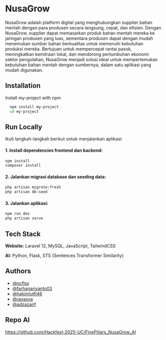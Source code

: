 # NusaGrow

NusaGrow adalah platform digital yang menghubungkan supplier bahan mentah dengan para produsen secara langsung, cepat, dan efisien. Dengan NusaGrow, supplier dapat memasarkan produk bahan mentah mereka ke jaringan produsen yang luas, sementara produsen dapat dengan mudah menemukan sumber bahan berkualitas untuk memenuhi kebutuhan produksi mereka.
Bertujuan untuk mempercepat rantai pasok, meningkatkan kemitraan lokal, dan mendorong pertumbuhan ekonomi sektor pengolahan, NusaGrow menjadi solusi ideal untuk mempertemukan kebutuhan bahan mentah dengan sumbernya, dalam satu aplikasi yang mudah digunakan.

## Installation

Install my-project with npm

```bash
  npm install my-project
  cd my-project
```

## Run Locally

Ikuti langkah-langkah berikut untuk menjalankan aplikasi:

#### 1. Install dependencies frontend dan backend:

```bash
npm install
composer install
```

#### 2. Jalankan migrasi database dan seeding data:

```bash
php artisan migrate:fresh
php artisan db:seed
```

#### 3. Jalankan aplikasi:

```bash
npm run dev
php artisan serve

```

## Tech Stack

**Website:** Laravel 12, MySQL, JavaScript, TailwindCSS

**AI:** Python, Flask, STS (Sentences Transformer Similarity)

## Authors

-   [@ncflsy](https://github.com/ncflsy)
-   [@farhanariyanto03](https://github.com/farhanariyanto03)
-   [@hakimlutfi46](https://github.com/hakimlutfi46)
-   [@rayasya](https://github.com/rayasya)
-   [@adzazarif](https://github.com/adzazarif)

## Repo AI
https://github.com/Hackfest-2025-UC/FivePillars_NusaGrow_AI

